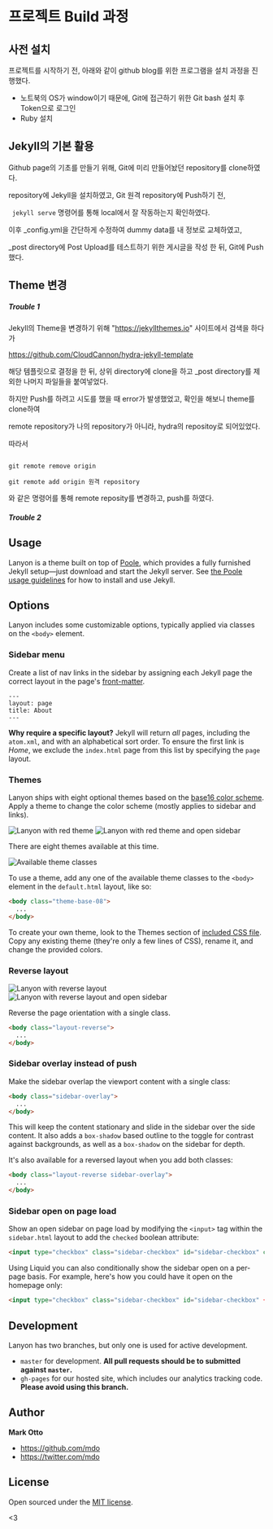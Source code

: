 # 프로젝트 Build 과정

## 사전 설치

프로젝트를 시작하기 전, 아래와 같이 github blog를 위한 프로그램을 설치 과정을 진행했다.

- 노트북의 OS가 window이기 때문에, Git에 접근하기 위한 Git bash 설치 후 Token으로 로그인
- Ruby 설치


## Jekyll의 기본 활용

Github page의 기초를 만들기 위해, Git에 미리 만들어놨던 repository를 clone하였다.

repository에 Jekyll을 설치하였고, Git 원격 repository에 Push하기 전, 

``` jekyll serve``` 명령어를 통해 local에서 잘 작동하는지 확인하였다. 

이후 _config.yml을 간단하게 수정하여 dummy data를 내 정보로 교체하였고,  

_post directory에 Post Upload를 테스트하기 위한 게시글을 작성 한 뒤, Git에 Push했다.

## Theme 변경

#####  Trouble 1

Jekyll의 Theme을 변경하기 위해 "https://jekyllthemes.io" 사이트에서 검색을 하다가 

https://github.com/CloudCannon/hydra-jekyll-template

해당 템플릿으로 결정을 한 뒤, 상위 directory에 clone을 하고 _post directory를 제외한 나머지 파일들을 붙여넣었다.

하지만 Push를 하려고 시도를 했을 때 error가 발생했었고, 확인을 해보니 theme를 clone하여 

remote repository가 나의 repository가 아니라, hydra의 repositoy로 되어있었다.

따라서

``` 

git remote remove origin

git remote add origin 원격 repository

```

와 같은 명령어를 통해 remote reposity를 변경하고, push를 하였다.


#####  Trouble 2














## Usage

Lanyon is a theme built on top of [Poole](https://github.com/poole/poole), which provides a fully furnished Jekyll setup—just download and start the Jekyll server. See [the Poole usage guidelines](https://github.com/poole/poole#usage) for how to install and use Jekyll.


## Options

Lanyon includes some customizable options, typically applied via classes on the `<body>` element.


### Sidebar menu

Create a list of nav links in the sidebar by assigning each Jekyll page the correct layout in the page's [front-matter](http://jekyllrb.com/docs/frontmatter/).

```
---
layout: page
title: About
---
```

**Why require a specific layout?** Jekyll will return *all* pages, including the `atom.xml`, and with an alphabetical sort order. To ensure the first link is *Home*, we exclude the `index.html` page from this list by specifying the `page` layout.


### Themes

Lanyon ships with eight optional themes based on the [base16 color scheme](https://github.com/chriskempson/base16). Apply a theme to change the color scheme (mostly applies to sidebar and links).

![Lanyon with red theme](https://f.cloud.github.com/assets/98681/1825270/be065110-71b0-11e3-9ed8-9b8de753a4af.png)
![Lanyon with red theme and open sidebar](https://f.cloud.github.com/assets/98681/1825269/be05ec20-71b0-11e3-91ea-a9138ef07186.png)

There are eight themes available at this time.

![Available theme classes](https://f.cloud.github.com/assets/98681/1817044/e5b0ec06-6f68-11e3-83d7-acd1942797a1.png)

To use a theme, add any one of the available theme classes to the `<body>` element in the `default.html` layout, like so:

```html
<body class="theme-base-08">
  ...
</body>
```

To create your own theme, look to the Themes section of [included CSS file](https://github.com/poole/lanyon/blob/master/public/css/lanyon.css). Copy any existing theme (they're only a few lines of CSS), rename it, and change the provided colors.


### Reverse layout

![Lanyon with reverse layout](https://f.cloud.github.com/assets/98681/1825265/be03f2e4-71b0-11e3-89f1-360705524495.png)
![Lanyon with reverse layout and open sidebar](https://f.cloud.github.com/assets/98681/1825268/be056174-71b0-11e3-88c8-5055bca4307f.png)

Reverse the page orientation with a single class.

```html
<body class="layout-reverse">
  ...
</body>
```


### Sidebar overlay instead of push

Make the sidebar overlap the viewport content with a single class:

```html
<body class="sidebar-overlay">
  ...
</body>
```

This will keep the content stationary and slide in the sidebar over the side content. It also adds a `box-shadow` based outline to the toggle for contrast against backgrounds, as well as a `box-shadow` on the sidebar for depth.

It's also available for a reversed layout when you add both classes:

```html
<body class="layout-reverse sidebar-overlay">
  ...
</body>
```

### Sidebar open on page load

Show an open sidebar on page load by modifying the `<input>` tag within the `sidebar.html` layout to add the `checked` boolean attribute:

```html
<input type="checkbox" class="sidebar-checkbox" id="sidebar-checkbox" checked>
```

Using Liquid you can also conditionally show the sidebar open on a per-page basis. For example, here's how you could have it open on the homepage only:

```html
<input type="checkbox" class="sidebar-checkbox" id="sidebar-checkbox" {% if page.title =="Home" %}checked{% endif %}>
```

## Development

Lanyon has two branches, but only one is used for active development.

- `master` for development.  **All pull requests should be to submitted against `master`.**
- `gh-pages` for our hosted site, which includes our analytics tracking code. **Please avoid using this branch.**


## Author

**Mark Otto**
- <https://github.com/mdo>
- <https://twitter.com/mdo>


## License

Open sourced under the [MIT license](LICENSE.md).

<3
